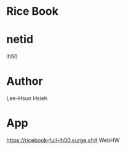 # Rice Book

# netid

lh50

# Author

Lee-Hsun Hsieh

# App

https://ricebook-full-lh50.surge.sh# WebHW
